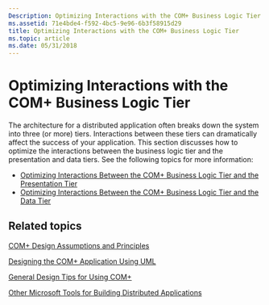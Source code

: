 ```yaml
---
Description: Optimizing Interactions with the COM+ Business Logic Tier
ms.assetid: 71e4bde4-f592-4bc5-9e96-6b3f58915d29
title: Optimizing Interactions with the COM+ Business Logic Tier
ms.topic: article
ms.date: 05/31/2018
---
```


# Optimizing Interactions with the COM+ Business Logic Tier

The architecture for a distributed application often breaks down the system into three (or more) tiers. Interactions between these tiers can dramatically affect the success of your application. This section discusses how to optimize the interactions between the business logic tier and the presentation and data tiers. See the following topics for more information:

-   [Optimizing Interactions Between the COM+ Business Logic Tier and the Presentation Tier](optimizing-interactions-between-the-com--business-logic-tier-and-the-presentation-tier.md)
-   [Optimizing Interactions Between the COM+ Business Logic Tier and the Data Tier](optimizing-interactions-between-the-com--business-logic-tier-and-the-data-tier.md)

## Related topics

<dl> <dt>

[COM+ Design Assumptions and Principles](com--design-assumptions-and-principles.md)
</dt> <dt>

[Designing the COM+ Application Using UML](designing-the-com--application-using-uml.md)
</dt> <dt>

[General Design Tips for Using COM+](general-design-tips-for-using-com-.md)
</dt> <dt>

[Other Microsoft Tools for Building Distributed Applications](other-microsoft-tools-for-building-distributed-applications.md)
</dt> </dl>

 

 



